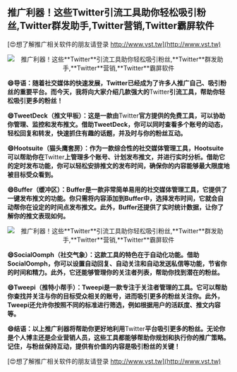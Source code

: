 ## **推广利器！这些**Twitter**引流工具助你轻松吸引粉丝,**Twitter**群发助手,**Twitter**营销,**Twitter**霸屏软件**

[😍想了解推广相关软件的朋友请登录 http://www.vst.tw](http://www.vst.tw)

 <center><img src="https://vst.tw/MP4/tuiguang/png/6.png" alt="推广利器！这些**Twitter**引流工具助你轻松吸引粉丝,**Twitter**群发助手,**Twitter**营销,**Twitter**霸屏软件"></center>

**😄导语：随着社交媒体的快速发展，**Twitter**已经成为了许多人推广自己、吸引粉丝的重要平台。而今天，我将向大家介绍几款强大的**Twitter**引流工具，帮助你轻松吸引更多的粉丝！**

**😄TweetDeck（推文甲板）：这是一款由**Twitter**官方提供的免费工具，可以协助你管理、监控和发布推文。借助TweetDeck，你可以同时查看多个账号的动态，轻松回复和转发，快速抓住有趣的话题，并及时与你的粉丝互动。**

**😄Hootsuite（猫头鹰套房）：作为一款综合性的社交媒体管理工具，Hootsuite可以帮助你在**Twitter**上管理多个账号、计划发布推文，并进行实时分析。借助它的定时发布功能，你可以轻松安排推文的发布时间，确保你的内容能够最大限度地被目标受众看到。**

**😄Buffer（缓冲区）：Buffer是一款非常简单易用的社交媒体管理工具，它提供了一键发布推文的功能。你只需将内容添加到Buffer中，选择发布时间，它就会自动帮你在设定的时间点发布推文。此外，Buffer还提供了实时统计数据，让你了解你的推文表现如何。**

 <center><img src="https://vst.tw/MP4/tuiguang/png/5.png" alt="推广利器！这些**Twitter**引流工具助你轻松吸引粉丝,**Twitter**群发助手,**Twitter**营销,**Twitter**霸屏软件"></center>

**😄SocialOomph（社交气象）：这款工具的特色在于自动化功能。借助SocialOomph，你可以设置自动回复、自动关注和自动发送私信等功能，节省你的时间和精力。此外，它还能够管理你的关注者列表，帮助你找到潜在的粉丝。**

**😄Tweepi（推特小帮手）：Tweepi是一款专注于关注者管理的工具。它可以帮助你查找并关注与你的目标受众相关的账号，进而吸引更多的粉丝关注你。此外，Tweepi还允许你按照不同的标准进行筛选，例如根据用户的活跃度、推文内容等。**

**😄结语：以上推广利器将帮助你更好地利用**Twitter**平台吸引更多的粉丝。无论你是个人博主还是企业营销人员，这些工具都能够帮助你规划和执行你的推广策略。记住，与粉丝保持互动，提供有价值的内容是吸引粉丝的关键！**

[😍想了解推广相关软件的朋友请登录 http://www.vst.tw](http://www.vst.tw)



